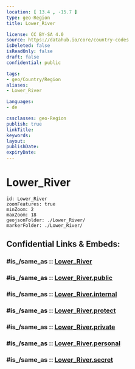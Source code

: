 ```yaml
---
location: [ 13.4 , -15.7 ] 
type: geo-Region
title: Lower_River

license: CC BY-SA 4.0
source: https://datahub.io/core/country-codes
isDeleted: false
isReadOnly: false
draft: false
confidential: public

tags:
- geo/Country/Region
aliases:
- Lower_River

Languages:
- de

cssclasses: geo-Region
publish: true
linkTitle: 
keywords: 
layout: 
publishDate: 
expiryDate: 
---
```


# Lower_River

```leaflet
id: Lower_River
zoomFeatures: true 
minZoom: 2 
maxZoom: 18
geojsonFolder: ./Lower_River/
markerFolder: ./Lower_River/
```


## Confidential Links & Embeds: 

### #is_/same_as :: [Lower_River](/_Standards/Earth/Continent/Africa/Africa~West/Gambia/Provinces~Gambia/Lower_River.md) 

### #is_/same_as :: [Lower_River.public](/_public/Earth/Continent/Africa/Africa~West/Gambia/Provinces~Gambia/Lower_River.public.md) 

### #is_/same_as :: [Lower_River.internal](/_internal/Earth/Continent/Africa/Africa~West/Gambia/Provinces~Gambia/Lower_River.internal.md) 

### #is_/same_as :: [Lower_River.protect](/_protect/Earth/Continent/Africa/Africa~West/Gambia/Provinces~Gambia/Lower_River.protect.md) 

### #is_/same_as :: [Lower_River.private](/_private/Earth/Continent/Africa/Africa~West/Gambia/Provinces~Gambia/Lower_River.private.md) 

### #is_/same_as :: [Lower_River.personal](/_personal/Earth/Continent/Africa/Africa~West/Gambia/Provinces~Gambia/Lower_River.personal.md) 

### #is_/same_as :: [Lower_River.secret](/_secret/Earth/Continent/Africa/Africa~West/Gambia/Provinces~Gambia/Lower_River.secret.md)

